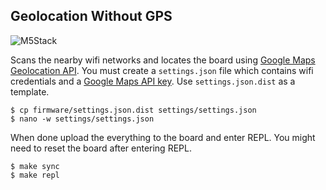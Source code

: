 ## Geolocation Without GPS

![M5Stack](https://appelsiini.net/img/m5stack-map-1400.jpg)

Scans the nearby wifi networks and locates the board using [Google Maps Geolocation API](https://developers.google.com/maps/documentation/geolocation/intro). You must create a `settings.json` file which contains wifi credentials and a [Google Maps API key](https://developers.google.com/maps/documentation/geolocation/get-api-key). Use `settings.json.dist` as a template.

```
$ cp firmware/settings.json.dist settings/settings.json
$ nano -w settings/settings.json
```

When done upload the everything to the board and enter REPL. You might need to reset the board after entering REPL.

```
$ make sync
$ make repl
```
